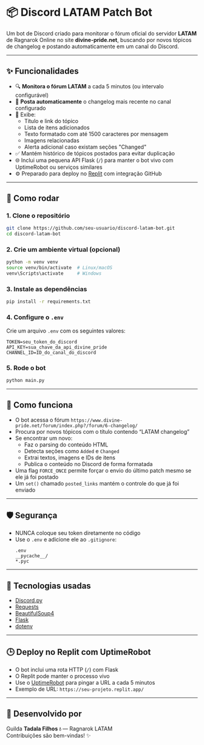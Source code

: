 # 📦 Discord LATAM Patch Bot

Um bot de Discord criado para monitorar o fórum oficial do servidor **LATAM** de Ragnarok Online no site **divine-pride.net**, buscando por novos tópicos de changelog e postando automaticamente em um canal do Discord.

---

## ✨ Funcionalidades

- 🔍 **Monitora o fórum LATAM** a cada 5 minutos (ou intervalo configurável)
- 📢 **Posta automaticamente** o changelog mais recente no canal configurado
- 📌 Exibe:
  - Título e link do tópico
  - Lista de itens adicionados
  - Texto formatado com até 1500 caracteres por mensagem
  - Imagens relacionadas
  - Alerta adicional caso existam seções "Changed"
- ✅ Mantém histórico de tópicos postados para evitar duplicação
- 🌐 Inclui uma pequena API Flask (`/`) para manter o bot vivo com UptimeRobot ou serviços similares
- ⚙️ Preparado para deploy no [Replit](https://replit.com) com integração GitHub

---

## 🚀 Como rodar

### 1. Clone o repositório

```bash
git clone https://github.com/seu-usuario/discord-latam-bot.git
cd discord-latam-bot
```

### 2. Crie um ambiente virtual (opcional)

```bash
python -m venv venv
source venv/bin/activate  # Linux/macOS
venv\Scripts\activate     # Windows
```

### 3. Instale as dependências

```bash
pip install -r requirements.txt
```

### 4. Configure o `.env`

Crie um arquivo `.env` com os seguintes valores:

```
TOKEN=seu_token_do_discord
API_KEY=sua_chave_da_api_divine_pride
CHANNEL_ID=ID_do_canal_do_discord
```

### 5. Rode o bot

```bash
python main.py
```

---

## 🧠 Como funciona

- O bot acessa o fórum `https://www.divine-pride.net/forum/index.php?/forum/6-changelog/`
- Procura por novos tópicos com o título contendo “LATAM changelog”
- Se encontrar um novo:
  - Faz o parsing do conteúdo HTML
  - Detecta seções como `Added` e `Changed`
  - Extrai textos, imagens e IDs de itens
  - Publica o conteúdo no Discord de forma formatada
- Uma flag `FORCE_ONCE` permite forçar o envio do último patch mesmo se ele já foi postado
- Um `set()` chamado `posted_links` mantém o controle do que já foi enviado

---

## 🛡 Segurança

- NUNCA coloque seu token diretamente no código
- Use o `.env` e adicione ele ao `.gitignore`:
  ```gitignore
  .env
  __pycache__/
  *.pyc
  ```

---

## 🧩 Tecnologias usadas

- [Discord.py](https://discordpy.readthedocs.io/)
- [Requests](https://docs.python-requests.org/)
- [BeautifulSoup4](https://www.crummy.com/software/BeautifulSoup/)
- [Flask](https://flask.palletsprojects.com/)
- [dotenv](https://pypi.org/project/python-dotenv/)

---

## 🕒 Deploy no Replit com UptimeRobot

- O bot inclui uma rota HTTP (`/`) com Flask
- O Replit pode manter o processo vivo
- Use o [UptimeRobot](https://uptimerobot.com/) para pingar a URL a cada 5 minutos
- Exemplo de URL: `https://seu-projeto.replit.app/`

---

## 🤖 Desenvolvido por

Guilda **Tadala Filhos 💧** — Ragnarok LATAM  
Contribuições são bem-vindas! ✨